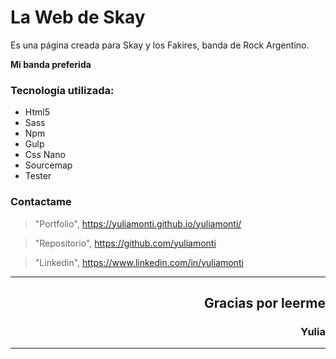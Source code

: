 # La Web de Skay

Es una página creada para Skay y los Fakires, banda de Rock Argentino.

 **Mi banda preferida**

### Tecnología utilizada:
- Html5
- Sass
- Npm
- Gulp
- Css Nano
- Sourcemap
- Tester




### Contactame

> "Portfolio", https://yuliamonti.github.io/yuliamonti/

> "Repositorio", https://github.com/yuliamonti

> "Linkedin", https://www.linkedin.com/in/yuliamonti

------------


## <div align="right">  Gracias por leerme

### <div align="right"> Yulia
  
------------
